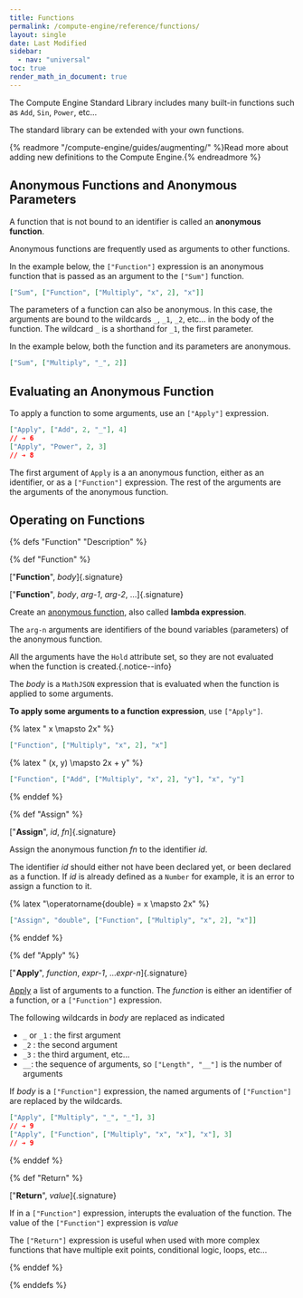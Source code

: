 ```yaml
---
title: Functions
permalink: /compute-engine/reference/functions/
layout: single
date: Last Modified
sidebar:
  - nav: "universal"
toc: true
render_math_in_document: true
---
```


The Compute Engine Standard Library includes many built-in functions such as
`Add`, `Sin`, `Power`, etc...

The standard library can be extended with your own functions.

{% readmore "/compute-engine/guides/augmenting/" %}Read more about adding new
definitions to the Compute Engine.{% endreadmore %}

## Anonymous Functions and Anonymous Parameters

A function that is not bound to an identifier is called an **anonymous
function**.

Anonymous functions are frequently used as arguments to other functions.

In the example below, the `["Function"]` expression is an anonymous function
that is passed as an argument to the `["Sum"]` function.

```json example
["Sum", ["Function", ["Multiply", "x", 2], "x"]]
```

The parameters of a function can also be anonymous. In this case, the arguments
are bound to the wildcards `_`, `_1`, `_2`, etc... in the body of the function.
The wildcard `_` is a shorthand for `_1`, the first parameter.

In the example below, both the function and its parameters are anonymous.

```json example
["Sum", ["Multiply", "_", 2]]
```

## Evaluating an Anonymous Function

To apply a function to some arguments, use an `["Apply"]` expression.

```json example
["Apply", ["Add", 2, "_"], 4]
// ➔ 6
["Apply", "Power", 2, 3]
// ➔ 8
```

The first argument of `Apply` is a an anonymous function, either as an
identifier, or as a `["Function"]` expression. The rest of the arguments are the
arguments of the anonymous function.

## Operating on Functions

{% defs "Function" "Description" %}

{% def "Function" %}

[&quot;**Function**&quot;, _body_]{.signature}

[&quot;**Function**&quot;, _body_, _arg-1_, _arg-2_, ...]{.signature}

Create an
[anonymous function](https://en.wikipedia.org/wiki/Anonymous_function), also
called **lambda expression**.

The `arg-n` arguments are identifiers of the bound variables (parameters) of the
anonymous function.

All the arguments have the `Hold` attribute set, so they are not evaluated when
the function is created.{.notice--info}

The _body_ is a `MathJSON` expression that is evaluated when the function is
applied to some arguments.

**To apply some arguments to a function expression**, use `["Apply"]`.

{% latex " x \\mapsto 2x" %}

```json example
["Function", ["Multiply", "x", 2], "x"]
```

{% latex " (x, y) \\mapsto 2x + y" %}

```json example
["Function", ["Add", ["Multiply", "x", 2], "y"], "x", "y"]
```

{% enddef %}

{% def "Assign" %}

[&quot;**Assign**&quot;, _id_, _fn_]{.signature}

Assign the anonymous function _fn_ to the identifier _id_.

The identifier _id_ should either not have been declared yet, or been declared
as a function. If _id_ is already defined as a `Number` for example, it is an
error to assign a function to it.

{% latex "\\operatorname{double} = x \\mapsto 2x" %}

```json example
["Assign", "double", ["Function", ["Multiply", "x", 2], "x"]]
```

{% enddef %}

{% def "Apply" %}

[&quot;**Apply**&quot;, _function_, _expr-1_, ..._expr-n_]{.signature}

[Apply](https://en.wikipedia.org/wiki/Apply) a list of arguments to a function.
The _function_ is either an identifier of a function, or a `["Function"]`
expression.

The following wildcards in _body_ are replaced as indicated

- `_` or `_1` : the first argument
- `_2` : the second argument
- `_3` : the third argument, etc...
- `__`: the sequence of arguments, so `["Length", "__"]` is the number of
  arguments

If _body_ is a `["Function"]` expression, the named arguments of `["Function"]`
are replaced by the wildcards.

```json example
["Apply", ["Multiply", "_", "_"], 3]
// ➔ 9
["Apply", ["Function", ["Multiply", "x", "x"], "x"], 3]
// ➔ 9
```

{% enddef %}

{% def "Return" %}

[&quot;**Return**&quot;, _value_]{.signature}

If in a `["Function"]` expression, interupts the evaluation of the function. The
value of the `["Function"]` expression is _value_

The `["Return"]` expression is useful when used with more complex functions that
have multiple exit points, conditional logic, loops, etc...

{% enddef %}

{% enddefs %}
